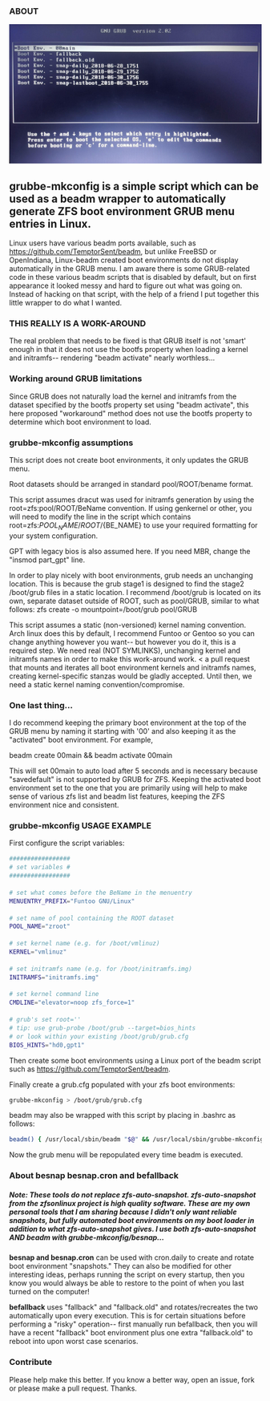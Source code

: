 ### ABOUT
![Grub Menu with Boot Envs](https://github.com/a-schaefers/grubbe-mkconfig/raw/master/pic.jpg)

## grubbe-mkconfig is a simple script which can be used as a beadm wrapper to automatically generate ZFS boot environment GRUB menu entries in Linux.

Linux users have various beadm ports available, such as https://github.com/TemptorSent/beadm, but unlike FreeBSD or OpenIndiana, Linux-beadm created boot environments do not display automatically in the GRUB menu. I am aware there is some GRUB-related code in these various beadm scripts that is disabled by default, but on first appearance it looked messy and hard to figure out what was going on. Instead of hacking on that script, with the help of a friend I put together this little wrapper to do what I wanted.

### THIS REALLY IS A WORK-AROUND
The real problem that needs to be fixed is that GRUB itself is not 'smart' enough in that it does not use the bootfs property when loading a kernel and initramfs-- rendering "beadm activate" nearly worthless...

### Working around GRUB limitations
Since GRUB does not naturally load the kernel and initramfs from the dataset specified by the bootfs property set using "beadm activate", this here proposed "workaround" method does not use the bootfs property to determine which boot environment to load.

### grubbe-mkconfig assumptions

This script does not create boot environments, it only updates the GRUB menu.

Root datasets should be arranged in standard pool/ROOT/bename format.

This script assumes dracut was used for initramfs generation by using the root=zfs:pool/ROOT/BeName convention. If using genkernel or other, you will need to modify the line in the script which contains root=zfs:${POOL_NAME}/ROOT/${BE_NAME} to use your required formatting for your system configuration.

GPT with legacy bios is also assumed here. If you need MBR, change the "insmod part_gpt" line.

In order to play nicely with boot environments, grub needs an unchanging location. This is because the grub stage1 is designed to find the stage2 /boot/grub files in a static location. I recommend /boot/grub is located on its own, separate dataset outside of ROOT, such as pool/GRUB, similar to what follows: zfs create -o mountpoint=/boot/grub pool/GRUB

This script assumes a static (non-versioned) kernel naming convention. Arch linux does this by default, I recommend Funtoo or Gentoo so you can change anything however you want-- but however you do it, this is a required step. We need real (NOT SYMLINKS), unchanging kernel and initramfs names in order to make this work-around work. < a pull request that mounts and iterates all boot environment kernels and initramfs names, creating kernel-specific stanzas would be gladly accepted. Until then, we need a static kernel naming convention/compromise.

### One last thing...
I do recommend keeping the primary boot environment at the top of the GRUB menu by naming it starting with '00' and also keeping it as the "activated" boot environment. For example,

beadm create 00main && beadm activate 00main

This will set 00main to auto load after 5 seconds and is necessary because "savedefault" is not supported by GRUB for ZFS. Keeping the activated boot environment set to the one that you are primarily using will help to make sense of various zfs list and beadm list features, keeping the ZFS environment nice and consistent.

### grubbe-mkconfig USAGE EXAMPLE
First configure the script variables:

```bash
#################
# set variables #
#################

# set what comes before the BeName in the menuentry
MENUENTRY_PREFIX="Funtoo GNU/Linux"

# set name of pool containing the ROOT dataset
POOL_NAME="zroot"

# set kernel name (e.g. for /boot/vmlinuz)
KERNEL="vmlinuz"

# set initramfs name (e.g. for /boot/initramfs.img)
INITRAMFS="initramfs.img"

# set kernel command line
CMDLINE="elevator=noop zfs_force=1"

# grub's set root=''
# tip: use grub-probe /boot/grub --target=bios_hints
# or look within your existing /boot/grub/grub.cfg
BIOS_HINTS="hd0,gpt1"
```

Then create some boot environments using a Linux port of the beadm script such as https://github.com/TemptorSent/beadm.

Finally create a grub.cfg populated with your zfs boot environments:

```bash
grubbe-mkconfig > /boot/grub/grub.cfg
```

beadm may also be wrapped with this script by placing in .bashrc as follows:

```bash
beadm() { /usr/local/sbin/beadm "$@" && /usr/local/sbin/grubbe-mkconfig > /boot/grub/grub.cfg; }
```

Now the grub menu will be repopulated every time beadm is executed.

### About besnap besnap.cron and befallback
##### Note: These tools do not replace zfs-auto-snapshot. zfs-auto-snapshot from the zfsonlinux project is high quality software. These are my own personal tools that I am sharing because I didn't only want reliable snapshots, but fully automated boot environments on my boot loader in addition to what zfs-auto-snapshot gives. I use both zfs-auto-snapshot AND beadm with grubbe-mkconfig/besnap...

**besnap and besnap.cron** can be used with cron.daily to create and rotate boot environment "snapshots." They can also be modified for other interesting ideas, perhaps running the script on every startup, then you know you would always be able to restore to the point of when you last turned on the computer!

**befallback** uses "fallback" and "fallback.old" and rotates/recreates the two automatically upon every execution. This is for certain situations before performing a "risky" operation-- first manually run befallback, then you will have a recent "fallback" boot environment plus one extra "fallback.old" to reboot into upon worst case scenarios.

### Contribute
Please help make this better. If you know a better way, open an issue, fork or please make a pull request. Thanks.


